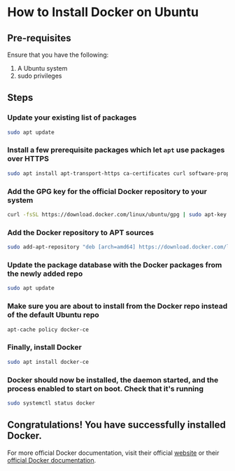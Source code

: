 
# How to Install Docker on Ubuntu

## Pre-requisites
Ensure that you have the following:
1. A Ubuntu system
2. sudo privileges

## Steps

### Update your existing list of packages
```bash
sudo apt update
```

### Install a few prerequisite packages which let `apt` use packages over HTTPS
```bash
sudo apt install apt-transport-https ca-certificates curl software-properties-common
```

### Add the GPG key for the official Docker repository to your system
```bash
curl -fsSL https://download.docker.com/linux/ubuntu/gpg | sudo apt-key add -
```

### Add the Docker repository to APT sources
```bash
sudo add-apt-repository "deb [arch=amd64] https://download.docker.com/linux/ubuntu $(lsb_release -cs) stable"
```

### Update the package database with the Docker packages from the newly added repo
```bash
sudo apt update
```

### Make sure you are about to install from the Docker repo instead of the default Ubuntu repo
```bash
apt-cache policy docker-ce
```

### Finally, install Docker
```bash
sudo apt install docker-ce
```

### Docker should now be installed, the daemon started, and the process enabled to start on boot. Check that it's running
```bash
sudo systemctl status docker
```

## Congratulations! You have successfully installed Docker. 

For more official Docker documentation, visit their official [website](https://www.docker.com/) or their [official Docker documentation](https://docs.docker.com/).
